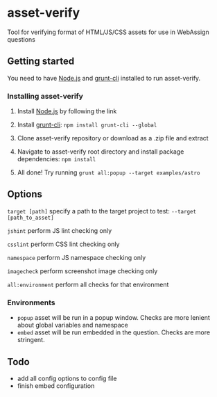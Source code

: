 # asset-verify

Tool for verifying format of HTML/JS/CSS assets for use in WebAssign questions

## Getting started

You need to have [Node.js](http://nodejs.org/download/) and [grunt-cli](https://github.com/gruntjs/grunt-cli) installed to run asset-verify.

### Installing asset-verify

1. Install [Node.js](http://nodejs.org/download/) by following the link

2. Install [grunt-cli](https://github.com/gruntjs/grunt-cli): `npm install grunt-cli --global`

3. Clone asset-verify repository or download as a .zip file and extract

4. Navigate to asset-verify root directory and install package dependencies: `npm install`

5. All done! Try running `grunt all:popup --target examples/astro`

## Options

`target [path]` specify a path to the target project to test: `--target [path_to_asset]`

`jshint` perform JS lint checking only

`csslint` perform CSS lint checking only

`namespace` perform JS namespace checking only

`imagecheck` perform screenshot image checking only

`all:environment` perform all checks for that environment

### Environments

* `popup` asset will be run in a popup window. Checks are more lenient about global variables and namespace
* `embed` asset will be run embedded in the question. Checks are more stringent.


## Todo

* add all config options to config file
* finish embed configuration
